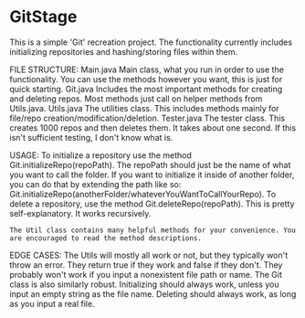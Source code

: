 # GitStage

This is a simple 'Git' recreation project. The functionality currently includes initializing repositories and hashing/storing files within them.

FILE STRUCTURE:
Main.java
    Main class, what you run in order to use the functionality. You can use the methods however you want, this is just for quick starting.
Git.java
    Includes the most important methods for creating and deleting repos. Most methods just call on helper methods from Utils.java. 
Utils.java
    The utilities class. This includes methods mainly for file/repo creation/modification/deletion. 
Tester.java
    The tester class. This creates 1000 repos and then deletes them. It takes about one second. If this isn't sufficient testing, I don't know what is. 

USAGE:
    To initialize a repository use the method Git.initializeRepo(repoPath). The repoPath should just be the name of what you want to call the folder. If you want to initialize it inside of another folder, you can do that by extending the path like so: Git.initializeRepo(anotherFolder/whateverYouWantToCallYourRepo).
    To delete a repository, use the method Git.deleteRepo(repoPath). This is pretty self-explanatory. It works recursively.

    The Util class contains many helpful methods for your convenience. You are encouraged to read the method descriptions. 

EDGE CASES:
    The Utils will mostly all work or not, but they typically won't throw an error. They return true if they work and false if they don't. They probably won't work if you input a nonexistent file path or name. 
    The Git class is also similarly robust. Initializing should always work, unless you input an empty string as the file name. Deleting should always work, as long as you input a real file. 